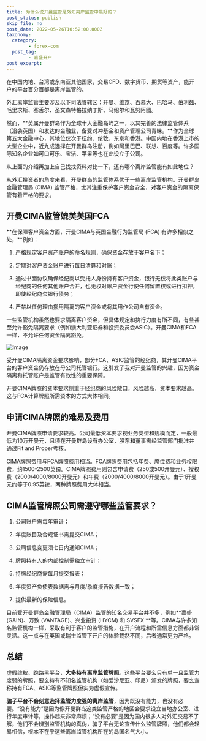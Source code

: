 ```yaml
---
title: 为什么说开曼监管是外汇离岸监管中最好的？
post_status: publish
skip_file: no
post_date: 2022-05-26T10:52:00.000Z
taxonomy:
  category:
        - forex-com
  post_tag:
        - 嘉盛开户
post_excerpt: 
---
```

在中国内地、台湾或东南亚其他国家，交易CFD、数字货币、期货等资产，能开户的平台百分百都是离岸监管的。

外汇离岸监管主要涉及以下司法管辖区：开曼、维京、百慕大、巴哈马、伯利兹、毛里求斯、塞舌尔、圣文森特格拉纳丁斯、马绍尔和瓦努阿图。

然而，**英属开曼群岛作为全球十大金融岛屿之一，以其完善的法律监管体系（沿袭英国）和发达的金融业，备受对冲基金和资产管理公司青睐。**作为全球第五大金融中心，其地位仅次于纽约、伦敦、东京和香港。中国内地在香港上市的大型企业中，近九成选择在开曼群岛注册，例如阿里巴巴、联想、百度等。许多国际知名企业如可口可乐、宝洁、苹果等也在此设立子公司。

从上面的介绍再加上自己找找资料对比一下，还有哪个离岸监管能有如此地位？

从外汇投资者的角度来看，开曼群岛的监管体系优于一些离岸监管机构。开曼群岛金融管理局 (CIMA) 监管严格，尤其注重保护客户资金安全，对客户资金的隔离保管有着严格的要求。

## 开曼CIMA监管媲美英国FCA

**在保障客户资金方面，开曼CIMA与英国金融行为监管局 (FCA) 有许多相似之处，**例如：

1. 严格规定客户资产账户的命名规则，确保资金存放于客户名下；

1. 定期对客户资金账户进行每日清算和对账；

1. 通过书面协议确保经纪商以受托人身份持有客户资金，银行无权将此类账户与经纪商的任何其他账户合并，也无权对账户资金行使任何留置权或进行扣押，即使经纪商欠银行债务；

1. 严禁以任何理由挪用隔离的客户资金或将其用作公司自有资金。

一些监管机构虽然也要求隔离客户资金，但具体规定和执行力度有所不同，有些甚至允许豁免隔离要求（例如澳大利亚证券和投资委员会ASIC）。开曼CIMA和FCA一样，不允许任何资金隔离豁免。

![Image](https://prod-files-secure.s3.us-west-2.amazonaws.com/39ed1227-6d7d-4570-be36-9ccd4a2c4241/bd849744-3fcb-4a37-8312-357962c8f065/image.png?X-Amz-Algorithm=AWS4-HMAC-SHA256&X-Amz-Content-Sha256=UNSIGNED-PAYLOAD&X-Amz-Credential=ASIAZI2LB466YLOTWCC3%2F20250308%2Fus-west-2%2Fs3%2Faws4_request&X-Amz-Date=20250308T161353Z&X-Amz-Expires=3600&X-Amz-Security-Token=IQoJb3JpZ2luX2VjEBgaCXVzLXdlc3QtMiJHMEUCIQD7w1fsUFNpw%2FJvDmPViYQHfUxUjcvkWEQhzXCtXgOkwQIgeA%2BVxKX6WWeEi5YwvVCjHV2ZvKzyCPIhrU%2BLvRU%2F3dAq%2FwMIYRAAGgw2Mzc0MjMxODM4MDUiDC%2FELwTRzfnjDsZAySrcA5sjY%2FT64ZwBkgafKjdkOgiCslsKNr0iTQIkQS3P39TByRihJIah1uJJRQ28ZgtpLtH8OQ2%2FOmnuZOduK7a1SKoQqpw0gAKV9eP6BO86%2F%2Fw1wQ6Nw5C2sDrLI0WNgipcQQ3ofFnJCTECt%2F0ct%2B%2FAqUv2Yfc2L9GknzD8ButMGfluJzbtQiLBgZ9TzDCPq%2B9IUIVaLIl2QguBxMU1%2BwAYnSgf9MPFicOtDw4O9uZAAIX65NGHtNHqYVQMNLZT%2B21qpNLOA%2FKu%2B2VG8%2BaknWwCQHLc1%2F5DkIoOjCSWoSlqAGLdrM%2BJYB1vGbAX9O%2F4yr00OPEgIaLceQhhmEXlFZ8hFeQzOe2VAY7vN%2BU7CW3%2FaeZAAiUtNOMyxb2j1WFzNOIt2afm73vRSCXi4s%2BUedNb%2B7G2SzTbcheFXhT3cQBLmazMBMMFuKOjQ36vBAV9M%2FUT2Ew7WlwhYv75IwSGyHti6kmEmafc1Gk5GJ4lrTYjq71WitsPiPWTcUoIco%2BScUVWJ5PheO0WzRGvWujZ4Ky164V4B9rKPzDVtD77AS%2FbFH5caUaggmRxDhQ6H6CusJg49HKp2WLi8ghZF%2FlwxT5dkQZUCTJIdB%2BdDbKmFYlJw9%2B39IIeQ6hB%2BUCfZCvwMLrSsb4GOqUBKlzrlyUv22NDHKRSUhVG70EXeE7OIu3Q8XyRvHYP4%2FHg2ZkuWrGESthWlhnHddJa5qfklPvjXYI8wwYujqZfIVRCJFEA9kbmMABoNZIo4QUROzwPXywDRj%2FhiHsBBtmXGguJnQ%2B%2BO7nQmt7L%2BID4BSrJzWcYSUZi2X3bTGaIC%2FzGA7zEw0kDrQsPrd9sUvVxwhftTB8rVOsxVD0be1fg9BdzEBVc&X-Amz-Signature=c9d4fd7673602e1891fafece6e6c3e78a053fdf6c3c758f9fa3bf97963082d8a&X-Amz-SignedHeaders=host&x-id=GetObject)

受开曼CIMA隔离资金要求影响，部分FCA、ASIC监管的经纪商，其开曼CIMA平台的客户资金仍存放在母公司托管银行。这引发了我对开曼监管的兴趣，因为资金隔离和托管账户是监管有效性的重要保障。

开曼CIMA牌照的资本要求侧重于经纪商的风险敞口，风险越高，资本要求越高。这与FCA计算牌照所需资本的方式大体相同。

## **申请CIMA牌照的难易及费用**

开曼CIMA牌照申请要求较高。公司最低资本要求视业务类型和规模而定，一般最低为10万开曼元，且须在开曼群岛设有办公室，股东和董事需经监管部门批准并通过Fit and Proper考核。

CIMA牌照费用与FCA牌照费用相当。FCA牌照费用包括年费、席位费和业务权限费，约1500-2500英镑。CIMA牌照费用则包含申请费（250或500开曼元）、授权费（2000/4000/8000开曼元）和年费（2000/4000/8000开曼元）。由于1开曼元约等于0.95英镑，两种牌照费用大体相当。

## CIMA监管牌照公司需遵守哪些监管要求？

1. 公司账户需每年审计；

1. 年度账目及合规证书需提交CIMA；

1. 公司信息变更须七日内通知CIMA；

1. 牌照持有人的内部控制需独立审计；

1. 持牌经纪商需每月提交报表；

1. 年度资产负债表数据需与月度/季度报告数据一致；

1. 提供最新的保险信息。

目前受开曼群岛金融管理局（CIMA）监管的知名交易平台并不多，例如**嘉盛 (GAIN)、万致 (VANTAGE)、兴业投资 (HYCM) 和 SVSFX **等。CIMA与许多知名监管机构一样，采取有利于客户的监管措施，在开户流程和所需信息方面都非常灵活。这一点与在英国或瑞士监管下开户的体验截然不同，后者通常更为严格。

## 总结

虚假维权、跑路黑平台，**大多持有离岸监管牌照**。这些平台要么只有单一且监管力度弱的牌照，要么持有不知名监管机构（如爱沙尼亚、印尼）颁发的牌照，要么宣称持有FCA、ASIC等监管牌照但实为虚假宣传。

**骗子平台不会刻意选择监管力度强的离岸监管**，因为既没有能力，也没有必要。“没有能力”是因为像开曼群岛这类监管严格的地区会要求设立当地办公室、进行年度审计等，操作起来非常麻烦；“没有必要”是因为国内很多人对外汇交易不了解，他们不会辨别监管机构的真伪，骗子平台无论宣传什么监管牌照，他们都会轻易相信，根本不在乎这些离岸监管机构所在的岛国名气大小。